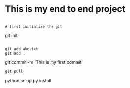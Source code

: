 # This is my end to end project
```

# first initialize the git
```

git init
```

git add abc.txt
git add .
```

git commit -m 'This is my first commit'
```
git pull

```
python setup.py install

